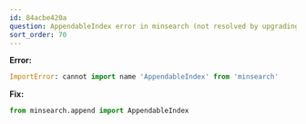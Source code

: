 ```yaml
---
id: 84acbe420a
question: AppendableIndex error in minsearch (not resolved by upgrading minsearch)
sort_order: 70
---
```


**Error:**

```python
ImportError: cannot import name 'AppendableIndex' from 'minsearch'
```

**Fix:**

```python
from minsearch.append import AppendableIndex
```